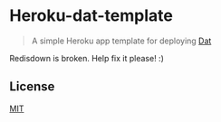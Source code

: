Heroku-dat-template
===================
> A simple Heroku app template for deploying [Dat](http://github.com/maxogden/dat)

Redisdown is broken. Help fix it please! :)

License
-------
[MIT](https://raw.github.com/bmpvieira/heroku-dat/master/LICENSE)
